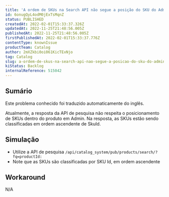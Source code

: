 ```yaml
---
title: 'A ordem de SKUs na Search API não segue a posição do SKU do Admin'
id: 6onugQyL4odM0jExTsMqnZ
status: PUBLISHED
createdAt: 2022-02-01T15:33:37.326Z
updatedAt: 2022-11-25T21:48:56.005Z
publishedAt: 2022-11-25T21:48:56.005Z
firstPublishedAt: 2022-02-01T15:33:37.776Z
contentType: knownIssue
productTeam: Catalog
author: 2mXZkbi0oi061KicTExNjo
tag: Catalog
slug: a-ordem-de-skus-na-search-api-nao-segue-a-posicao-do-sku-do-admin
kiStatus: Backlog
internalReference: 515042
---
```


## Sumário

<div class="alert alert-info">
  <p>Este problema conhecido foi traduzido automaticamente do inglês.</p>
</div>


Atualmente, a resposta da API de pesquisa não respeita o posicionamento de SKUs dentro do produto em Admin. Na resposta, as SKUs estão sendo classificadas em ordem ascendente de SkuId.



## Simulação


- Utilize a API de pesquisa `/api/catalog_system/pub/products/search/?fq=productId:`
- Note que as SKUs são classificadas por SKU Id, em ordem ascendente



## Workaround


N/A

